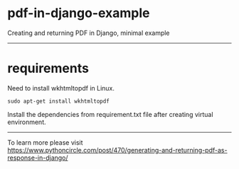 # pdf-in-django-example
Creating and returning PDF in Django, minimal example

---------------
# requirements
Need to install wkhtmltopdf in Linux.

`sudo apt-get install wkhtmltopdf`


Install the dependencies from requirement.txt file after creating virtual environment.

----------------

To learn more please visit https://www.pythoncircle.com/post/470/generating-and-returning-pdf-as-response-in-django/
